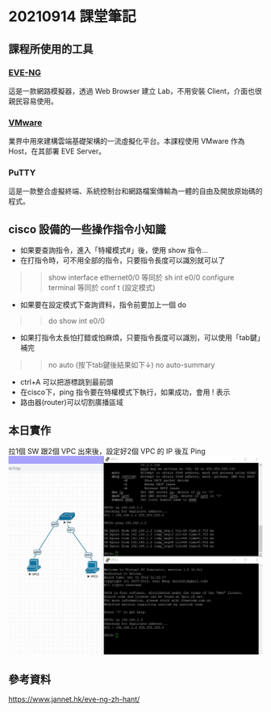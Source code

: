 # 20210914 課堂筆記
## 課程所使用的工具
### [EVE-NG](https://www.eve-ng.net/)
這是一款網路模擬器，透過 Web Browser 建立 Lab，不用安裝 Client，介面也很親民容易使用。
### [VMware](https://www.vmware.com/tw/products/workstation-player/workstation-player-evaluation.html)
業界中用來建構雲端基礎架構的一流虛擬化平台。本課程使用 VMware 作為 Host，在其部署 EVE Server。
### PuTTY
這是一款整合虛擬終端、系統控制台和網路檔案傳輸為一體的自由及開放原始碼的程式。
## cisco 設備的一些操作指令小知識
* 如果要查詢指令，進入「特權模式#」後，使用 show 指令...
* 在打指令時，可不用全部的指令，只要指令長度可以識別就可以了
>> show interface ethernet0/0 等同於 sh int e0/0
>> configure terminal 等同於 conf t (設定模式)
* 如果要在設定模式下查詢資料，指令前要加上一個 do
>> do show int e0/0
* 如果打指令太長怕打錯或怕麻煩，只要指令長度可以識別，可以使用「tab鍵」補完
>> no auto (按下tab鍵後結果如下↓)
>> no auto-summary
* ctrl+A 可以把游標跳到最前頭
* 在cisco下，ping 指令要在特權模式下執行，如果成功，會用 ! 表示
* 路由器(router)可以切割廣播區域
## 本日實作
拉1個 SW 跟2個 VPC 出來後，設定好2個 VPC 的 IP 後互 Ping
![實作](../image/0914_01.jpg)
## 參考資料
https://www.jannet.hk/eve-ng-zh-hant/